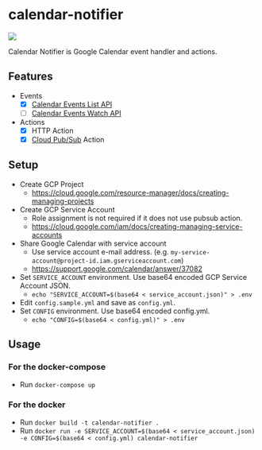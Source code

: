 calendar-notifier
===

![](https://github.com/ww24/calendar-notifier/workflows/Test%20on%20master/badge.svg)

Calendar Notifier is Google Calendar event handler and actions.

## Features

- Events
	- [x] [Calendar Events List API](https://developers.google.com/calendar/v3/reference/events/list)
	- [ ] [Calendar Events Watch API](https://developers.google.com/calendar/v3/reference/events/watch)
- Actions
	- [x] HTTP Action
	- [x] [Cloud Pub/Sub](https://cloud.google.com/pubsub/) Action

## Setup

- Create GCP Project
  - https://cloud.google.com/resource-manager/docs/creating-managing-projects
- Create GCP Service Account
  - Role assignment is not required if it does not use pubsub action.
  - https://cloud.google.com/iam/docs/creating-managing-service-accounts
- Share Google Calendar with service account
  - Use service account e-mail address. (e.g. `my-service-account@project-id.iam.gserviceaccount.com`)
  - https://support.google.com/calendar/answer/37082
- Set `SERVICE_ACCOUNT` environment. Use base64 encoded GCP Service Account JSON.
  - `echo "SERVICE_ACCOUNT=$(base64 < service_account.json)" > .env`
- Edit `config.sample.yml` and save as `config.yml`.
- Set `CONFIG` environment. Use base64 encoded config.yml.
  - `echo "CONFIG=$(base64 < config.yml)" > .env`

## Usage

### For the docker-compose

- Run `docker-compose up`

### For the docker

- Run `docker build -t calendar-notifier .`
- Run `docker run -e SERVICE_ACCOUNT=$(base64 < service_account.json) -e CONFIG=$(base64 < config.yml) calendar-notifier`
